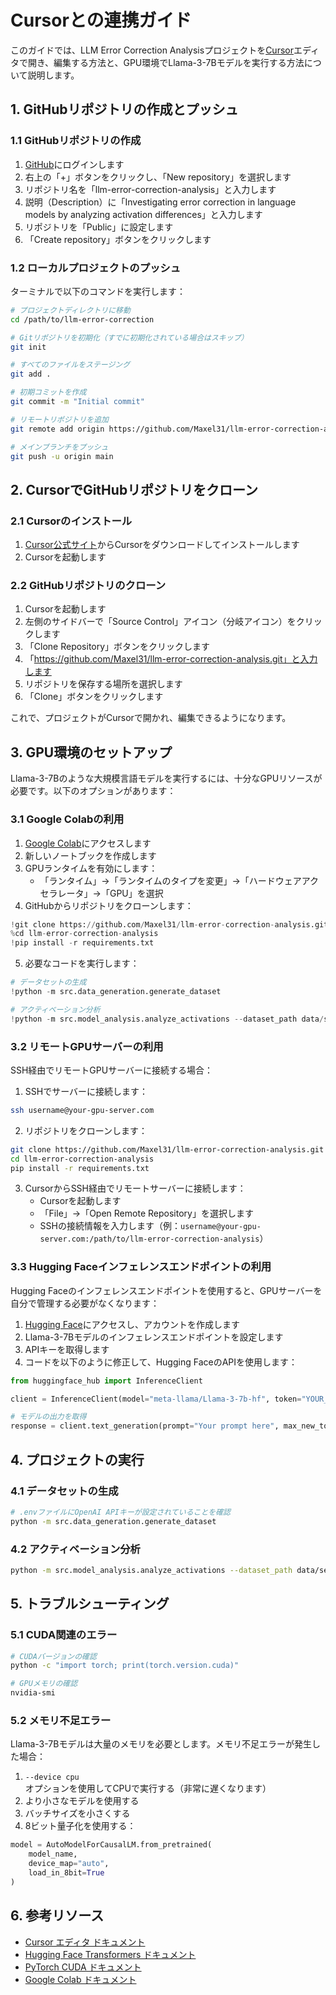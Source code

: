 # Cursorとの連携ガイド

このガイドでは、LLM Error Correction Analysisプロジェクトを[Cursor](https://cursor.sh/)エディタで開き、編集する方法と、GPU環境でLlama-3-7Bモデルを実行する方法について説明します。

## 1. GitHubリポジトリの作成とプッシュ

### 1.1 GitHubリポジトリの作成

1. [GitHub](https://github.com/)にログインします
2. 右上の「+」ボタンをクリックし、「New repository」を選択します
3. リポジトリ名を「llm-error-correction-analysis」と入力します
4. 説明（Description）に「Investigating error correction in language models by analyzing activation differences」と入力します
5. リポジトリを「Public」に設定します
6. 「Create repository」ボタンをクリックします

### 1.2 ローカルプロジェクトのプッシュ

ターミナルで以下のコマンドを実行します：

```bash
# プロジェクトディレクトリに移動
cd /path/to/llm-error-correction

# Gitリポジトリを初期化（すでに初期化されている場合はスキップ）
git init

# すべてのファイルをステージング
git add .

# 初期コミットを作成
git commit -m "Initial commit"

# リモートリポジトリを追加
git remote add origin https://github.com/Maxel31/llm-error-correction-analysis.git

# メインブランチをプッシュ
git push -u origin main
```

## 2. CursorでGitHubリポジトリをクローン

### 2.1 Cursorのインストール

1. [Cursor公式サイト](https://cursor.sh/)からCursorをダウンロードしてインストールします
2. Cursorを起動します

### 2.2 GitHubリポジトリのクローン

1. Cursorを起動します
2. 左側のサイドバーで「Source Control」アイコン（分岐アイコン）をクリックします
3. 「Clone Repository」ボタンをクリックします
4. 「https://github.com/Maxel31/llm-error-correction-analysis.git」と入力します
5. リポジトリを保存する場所を選択します
6. 「Clone」ボタンをクリックします

これで、プロジェクトがCursorで開かれ、編集できるようになります。

## 3. GPU環境のセットアップ

Llama-3-7Bのような大規模言語モデルを実行するには、十分なGPUリソースが必要です。以下のオプションがあります：

### 3.1 Google Colabの利用

1. [Google Colab](https://colab.research.google.com/)にアクセスします
2. 新しいノートブックを作成します
3. GPUランタイムを有効にします：
   - 「ランタイム」→「ランタイムのタイプを変更」→「ハードウェアアクセラレータ」→「GPU」を選択
4. GitHubからリポジトリをクローンします：

```python
!git clone https://github.com/Maxel31/llm-error-correction-analysis.git
%cd llm-error-correction-analysis
!pip install -r requirements.txt
```

5. 必要なコードを実行します：

```python
# データセットの生成
!python -m src.data_generation.generate_dataset

# アクティベーション分析
!python -m src.model_analysis.analyze_activations --dataset_path data/sentence_pairs_YYYYMMDD_HHMMSS.json
```

### 3.2 リモートGPUサーバーの利用

SSH経由でリモートGPUサーバーに接続する場合：

1. SSHでサーバーに接続します：

```bash
ssh username@your-gpu-server.com
```

2. リポジトリをクローンします：

```bash
git clone https://github.com/Maxel31/llm-error-correction-analysis.git
cd llm-error-correction-analysis
pip install -r requirements.txt
```

3. CursorからSSH経由でリモートサーバーに接続します：
   - Cursorを起動します
   - 「File」→「Open Remote Repository」を選択します
   - SSHの接続情報を入力します（例：`username@your-gpu-server.com:/path/to/llm-error-correction-analysis`）

### 3.3 Hugging Faceインフェレンスエンドポイントの利用

Hugging Faceのインフェレンスエンドポイントを使用すると、GPUサーバーを自分で管理する必要がなくなります：

1. [Hugging Face](https://huggingface.co/)にアクセスし、アカウントを作成します
2. Llama-3-7Bモデルのインフェレンスエンドポイントを設定します
3. APIキーを取得します
4. コードを以下のように修正して、Hugging FaceのAPIを使用します：

```python
from huggingface_hub import InferenceClient

client = InferenceClient(model="meta-llama/Llama-3-7b-hf", token="YOUR_HF_TOKEN")

# モデルの出力を取得
response = client.text_generation(prompt="Your prompt here", max_new_tokens=100)
```

## 4. プロジェクトの実行

### 4.1 データセットの生成

```bash
# .envファイルにOpenAI APIキーが設定されていることを確認
python -m src.data_generation.generate_dataset
```

### 4.2 アクティベーション分析

```bash
python -m src.model_analysis.analyze_activations --dataset_path data/sentence_pairs_YYYYMMDD_HHMMSS.json
```

## 5. トラブルシューティング

### 5.1 CUDA関連のエラー

```bash
# CUDAバージョンの確認
python -c "import torch; print(torch.version.cuda)"

# GPUメモリの確認
nvidia-smi
```

### 5.2 メモリ不足エラー

Llama-3-7Bモデルは大量のメモリを必要とします。メモリ不足エラーが発生した場合：

1. `--device cpu` オプションを使用してCPUで実行する（非常に遅くなります）
2. より小さなモデルを使用する
3. バッチサイズを小さくする
4. 8ビット量子化を使用する：

```python
model = AutoModelForCausalLM.from_pretrained(
    model_name,
    device_map="auto",
    load_in_8bit=True
)
```

## 6. 参考リソース

- [Cursor エディタ ドキュメント](https://cursor.sh/docs)
- [Hugging Face Transformers ドキュメント](https://huggingface.co/docs/transformers/index)
- [PyTorch CUDA ドキュメント](https://pytorch.org/docs/stable/cuda.html)
- [Google Colab ドキュメント](https://colab.research.google.com/)
